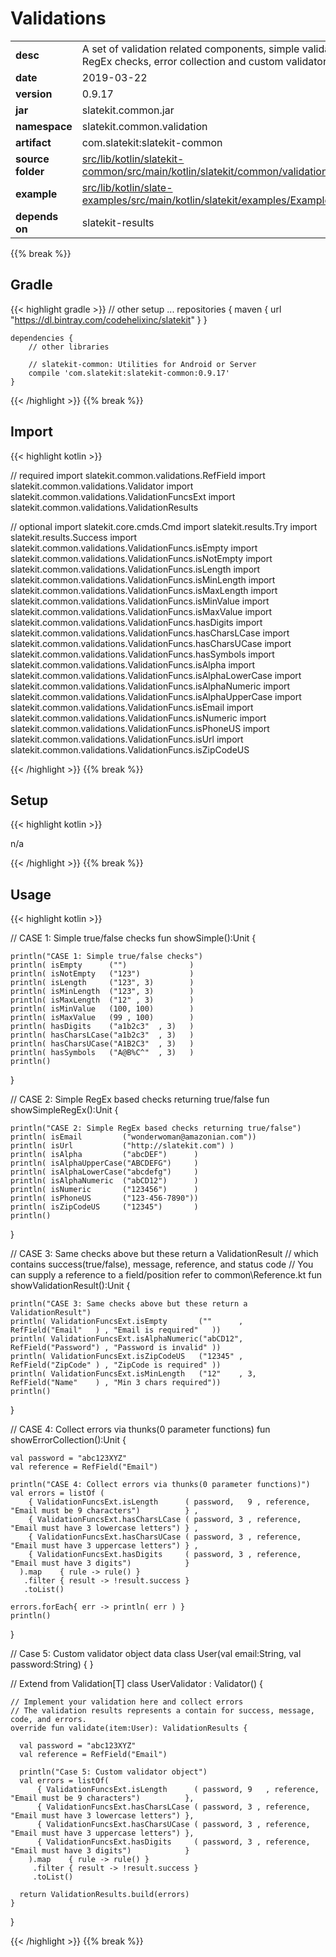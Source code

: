 
# Validations

<table class="table table-striped table-bordered">
  <tbody>
    <tr>
      <td><strong>desc</strong></td>
      <td>A set of validation related components, simple validation checks, RegEx checks, error collection and custom validators</td>
    </tr>
    <tr>
      <td><strong>date</strong></td>
      <td>2019-03-22</td>
    </tr>
    <tr>
      <td><strong>version</strong></td>
      <td>0.9.17</td>
    </tr>
    <tr>
      <td><strong>jar</strong></td>
      <td>slatekit.common.jar</td>
    </tr>
    <tr>
      <td><strong>namespace</strong></td>
      <td>slatekit.common.validation</td>
    </tr>
    <tr>
      <td><strong>artifact</strong></td>
      <td>com.slatekit:slatekit-common</td>
    </tr>
    <tr>
      <td><strong>source folder</strong></td>
      <td><a href="https://github.com/code-helix/slatekit/tree/master/src/lib/kotlin/slatekit-common/src/main/kotlin/slatekit/common/validation" class="url-ch">src/lib/kotlin/slatekit-common/src/main/kotlin/slatekit/common/validation</a></td>
    </tr>
    <tr>
      <td><strong>example</strong></td>
      <td><a href="https://github.com/code-helix/slatekit/tree/master/src/lib/kotlin/slatekit-examples/src/main/kotlin/slatekit/examples/Example_Validation.kt" class="url-ch">src/lib/kotlin/slate-examples/src/main/kotlin/slatekit/examples/Example_Validation.kt</a></td>
    </tr>
    <tr>
      <td><strong>depends on</strong></td>
      <td> slatekit-results</td>
    </tr>
  </tbody>
</table>
{{% break %}}

## Gradle
{{< highlight gradle >}}
    // other setup ...
    repositories {
        maven { url  "https://dl.bintray.com/codehelixinc/slatekit" }
    }

    dependencies {
        // other libraries

        // slatekit-common: Utilities for Android or Server
        compile 'com.slatekit:slatekit-common:0.9.17'
    }

{{< /highlight >}}
{{% break %}}

## Import
{{< highlight kotlin >}}


// required 
import slatekit.common.validations.RefField
import slatekit.common.validations.Validator
import slatekit.common.validations.ValidationFuncsExt
import slatekit.common.validations.ValidationResults


// optional 
import slatekit.core.cmds.Cmd
import slatekit.results.Try
import slatekit.results.Success
import slatekit.common.validations.ValidationFuncs.isEmpty
import slatekit.common.validations.ValidationFuncs.isNotEmpty
import slatekit.common.validations.ValidationFuncs.isLength
import slatekit.common.validations.ValidationFuncs.isMinLength
import slatekit.common.validations.ValidationFuncs.isMaxLength
import slatekit.common.validations.ValidationFuncs.isMinValue
import slatekit.common.validations.ValidationFuncs.isMaxValue
import slatekit.common.validations.ValidationFuncs.hasDigits
import slatekit.common.validations.ValidationFuncs.hasCharsLCase
import slatekit.common.validations.ValidationFuncs.hasCharsUCase
import slatekit.common.validations.ValidationFuncs.hasSymbols
import slatekit.common.validations.ValidationFuncs.isAlpha
import slatekit.common.validations.ValidationFuncs.isAlphaLowerCase
import slatekit.common.validations.ValidationFuncs.isAlphaNumeric
import slatekit.common.validations.ValidationFuncs.isAlphaUpperCase
import slatekit.common.validations.ValidationFuncs.isEmail
import slatekit.common.validations.ValidationFuncs.isNumeric
import slatekit.common.validations.ValidationFuncs.isPhoneUS
import slatekit.common.validations.ValidationFuncs.isUrl
import slatekit.common.validations.ValidationFuncs.isZipCodeUS




{{< /highlight >}}
{{% break %}}

## Setup
{{< highlight kotlin >}}


n/a


{{< /highlight >}}
{{% break %}}

## Usage
{{< highlight kotlin >}}


  // CASE 1: Simple true/false checks
  fun showSimple():Unit {

    println("CASE 1: Simple true/false checks")
    println( isEmpty      ("")              )
    println( isNotEmpty   ("123")           )
    println( isLength     ("123", 3)        )
    println( isMinLength  ("123", 3)        )
    println( isMaxLength  ("12" , 3)        )
    println( isMinValue   (100, 100)        )
    println( isMaxValue   (99 , 100)        )
    println( hasDigits    ("a1b2c3"  , 3)   )
    println( hasCharsLCase("a1b2c3"  , 3)   )
    println( hasCharsUCase("A1B2C3"  , 3)   )
    println( hasSymbols   ("A@B%C^"  , 3)   )
    println()
  }


  // CASE 2: Simple RegEx based checks returning true/false
  fun showSimpleRegEx():Unit {

    println("CASE 2: Simple RegEx based checks returning true/false")
    println( isEmail         ("wonderwoman@amazonian.com"))
    println( isUrl           ("http://slatekit.com") )
    println( isAlpha         ("abcDEF")      )
    println( isAlphaUpperCase("ABCDEFG")     )
    println( isAlphaLowerCase("abcdefg")     )
    println( isAlphaNumeric  ("abCD12")      )
    println( isNumeric       ("123456")      )
    println( isPhoneUS       ("123-456-7890"))
    println( isZipCodeUS     ("12345")       )
    println()
  }


  // CASE 3: Same checks above but these return a ValidationResult
  // which contains success(true/false), message, reference, and status code
  // You can supply a reference to a field/position refer to common\Reference.kt
  fun showValidationResult():Unit {

    println("CASE 3: Same checks above but these return a ValidationResult")
    println( ValidationFuncsExt.isEmpty       (""      ,    RefField("Email"   ) , "Email is required"   ))
    println( ValidationFuncsExt.isAlphaNumeric("abCD12",    RefField("Password") , "Password is invalid" ))
    println( ValidationFuncsExt.isZipCodeUS   ("12345" ,    RefField("ZipCode" ) , "ZipCode is required" ))
    println( ValidationFuncsExt.isMinLength   ("12"    , 3, RefField("Name"    ) , "Min 3 chars required"))
    println()
  }


  // CASE 4: Collect errors via thunks(0 parameter functions)
  fun showErrorCollection():Unit {

    val password = "abc123XYZ"
    val reference = RefField("Email")

    println("CASE 4: Collect errors via thunks(0 parameter functions)")
    val errors = listOf (
        { ValidationFuncsExt.isLength      ( password,   9 , reference, "Email must be 9 characters")          } ,
        { ValidationFuncsExt.hasCharsLCase ( password, 3 , reference, "Email must have 3 lowercase letters") } ,
        { ValidationFuncsExt.hasCharsUCase ( password, 3 , reference, "Email must have 3 uppercase letters") } ,
        { ValidationFuncsExt.hasDigits     ( password, 3 , reference, "Email must have 3 digits")            }
      ).map    { rule -> rule() }
       .filter { result -> !result.success }
       .toList()

    errors.forEach{ err -> println( err ) }
    println()
  }

  // Case 5: Custom validator object
  data class User(val email:String, val password:String) { }

  // Extend from Validation[T]
  class UserValidator : Validator<User>() {

    // Implement your validation here and collect errors
    // The validation results represents a contain for success, message, code, and errors.
    override fun validate(item:User): ValidationResults {

      val password = "abc123XYZ"
      val reference = RefField("Email")

      println("Case 5: Custom validator object")
      val errors = listOf(
          { ValidationFuncsExt.isLength      ( password, 9   , reference, "Email must be 9 characters")          },
          { ValidationFuncsExt.hasCharsLCase ( password, 3 , reference, "Email must have 3 lowercase letters") },
          { ValidationFuncsExt.hasCharsUCase ( password, 3 , reference, "Email must have 3 uppercase letters") },
          { ValidationFuncsExt.hasDigits     ( password, 3 , reference, "Email must have 3 digits")            }
        ).map    { rule -> rule() }
         .filter { result -> !result.success }
         .toList()

      return ValidationResults.build(errors)
    }
  }
  

{{< /highlight >}}
{{% break %}}

